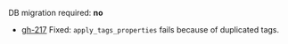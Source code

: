 
DB migration required: **no**

- [gh-217](https://github.com/Tiendil/feeds.fun/issues/217) Fixed: `apply_tags_properties` fails because of duplicated tags.
